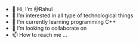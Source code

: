 - 👋 Hi, I’m @Rahul
- 👀 I’m interested in all type of technological things
- 🌱 I’m currently learning programming C++
- 💞️ I’m looking to collaborate on 
- 📫 How to reach me ...

<!---
CygnusST3RN/CygnusST3RN is a ✨ special ✨ repository because its `README.md` (this file) appears on your GitHub profile.
You can click the Preview link to take a look at your changes.
--->
